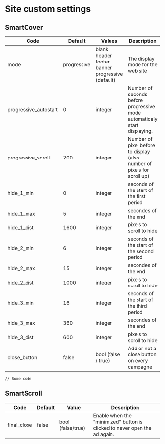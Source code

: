 # Site custom settings

## SmartCover

<table><thead><tr><th width="233">Code</th><th width="127">Default</th><th>Values</th><th>Description</th></tr></thead><tbody><tr><td>mode</td><td>progressive</td><td>blank<br>header<br>footer<br>banner<br>progressive (default)</td><td>The display mode for the web site</td></tr><tr><td>progressive_autostart</td><td>0</td><td>integer</td><td>Number of seconds before progressive mode automaticaly start displaying.</td></tr><tr><td>progressive_scroll</td><td>200</td><td>integer</td><td>Number of pixel before to display (also number of pixels for scroll up)</td></tr><tr><td>hide_1_min</td><td>0</td><td>integer</td><td>seconds of the start of the first period</td></tr><tr><td>hide_1_max</td><td>5</td><td>integer</td><td>secondes of the end</td></tr><tr><td>hide_1_dist</td><td>1600</td><td>integer</td><td>pixels to scroll to hide</td></tr><tr><td>hide_2_min</td><td>6</td><td>integer</td><td>seconds of the start of the second period</td></tr><tr><td>hide_2_max</td><td>15</td><td>integer</td><td>secondes of the end</td></tr><tr><td>hide_2_dist</td><td>1000</td><td>integer</td><td>pixels to scroll to hide</td></tr><tr><td>hide_3_min</td><td>16</td><td>integer</td><td>seconds of the start of the third period</td></tr><tr><td>hide_3_max</td><td>360</td><td>integer</td><td>secondes of the end</td></tr><tr><td>hide_3_dist</td><td>600</td><td>integer</td><td>pixels to scroll to hide</td></tr><tr><td>close_button</td><td>false</td><td>bool (false / true)</td><td>Add or not a close button on every campagne</td></tr></tbody></table>

```
// Some code
```

## SmartScroll

| Code         | Default | Value             | Description                                                                |
| ------------ | ------- | ----------------- | -------------------------------------------------------------------------- |
| final\_close | false   | bool (false/true) | Enable when the "minimized"  button is clicked to never open the ad again. |

